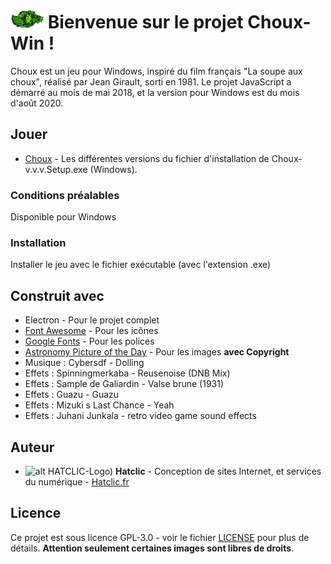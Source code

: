 # ![alt HATCLIC-Choux](https://raw.githubusercontent.com/Lob2018/Choux-Win/master/chou%2B.png) Bienvenue sur le projet Choux-Win !

Choux est un jeu pour Windows, inspiré du film français "La soupe aux choux", réalisé par Jean Girault, sorti en 1981. Le projet JavaScript a démarré au mois de mai 2018, et la version pour Windows est du mois d'août 2020.

## Jouer

* [Choux](https://github.com/Lob2018/Choux-Win/releases/) - Les différentes versions du fichier d'installation de Choux-v.v.v.Setup.exe (Windows).

### Conditions préalables

Disponible pour Windows

### Installation

Installer le jeu avec le fichier exécutable (avec l'extension .exe)

## Construit avec

* Electron - Pour le projet complet
* [Font Awesome](https://fontawesome.com/v4.7.0/) - Pour les icônes
* [Google Fonts](https://fonts.google.com/) - Pour les polices
* [Astronomy Picture of the Day](https://apod.nasa.gov/apod/astropix.html) - Pour les images **avec Copyright**
* Musique : Cybersdf - Dolling
* Effets : Spinningmerkaba - Reusenoise (DNB Mix)
* Effets : Sample de Galiardin - Valse brune (1931)
* Effets : Guazu - Guazu
* Effets : Mizuki s Last Chance - Yeah
* Effets : Juhani Junkala - retro video game sound effects

## Auteur

* ![alt HATCLIC-Logo)](https://hatclic.fr/themes/hatclic_theme/logo.png)  **Hatclic** - Conception de sites Internet, et services du numérique - [Hatclic.fr](https://hatclic.fr)

## Licence

Ce projet est sous licence GPL-3.0 - voir le fichier [LICENSE](LICENSE) pour plus de détails. 
**Attention seulement certaines images sont libres de droits**.

